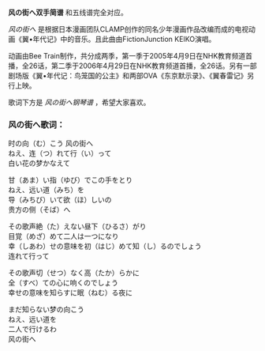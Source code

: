 

**风の街へ双手简谱** 和五线谱完全对应。

_风の街へ_ 是根据日本漫画团队CLAMP创作的同名少年漫画作品改编而成的电视动画《翼•年代记》中的音乐。且此曲由FictionJunction
KEIKO演唱。

动画由Bee
Train制作，共分成两季，第一季于2005年4月9日在NHK教育频道首播，全26话，第二季于2006年4月29日在NHK教育频道首播，全26话。另有一部剧场版《翼•年代记：鸟笼国的公主》和两部OVA《东京默示录》、《翼春雷记》另行上映。

歌词下方是 _风の街へ钢琴谱_ ，希望大家喜欢。

### 风の街へ歌词：

时の向（む）こう 风の街へ  
ねえ、连（つ）れて行（い）って  
白い花の梦かなえて

甘（あま）い指（ゆび）でこの手をとり  
ねえ、远い道（みち）を  
导（みちび）いて欲（ほ）しいの  
贵方の侧（そば）へ

その歌声絶（た）えない昼下（ひるさ）がり  
目覚（めざ）めて二人は一つになり  
幸（しあわ）せの意味を初（はじ）めて知（し）るのでしょう  
连れて行って

その歌声切（せつ）なく高（たか）らかに  
全（すべ）ての心に响くのでしょう  
幸せの意味を知らすに眠（ねむ）る夜に

まだ知らない梦の向こう  
ねえ、远い道を  
二人で行けるわ  
风の街へ

